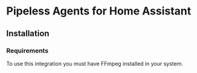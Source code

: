 # Pipeless Agents for Home Assistant

## Installation

### Requirements

To use this integration you must have FFmpeg installed in your system.
